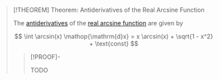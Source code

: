 >[!THEOREM] Theorem: Antiderivatives of the Real Arcsine Function
>
>The [antiderivatives](../../../../Integration/Indefinite%20Integrals/Indefinite%20Integral.md) of the [real arcsine function](Real%20Arcsine%20Function.md) are given by
>
>$$
>\int \arcsin(x) \mathop{\mathrm{d}x} = x \arcsin(x) + \sqrt{1 - x^2} + \text{const}
>$$
>
>>[!PROOF]-
>>
>>TODO
>>
>